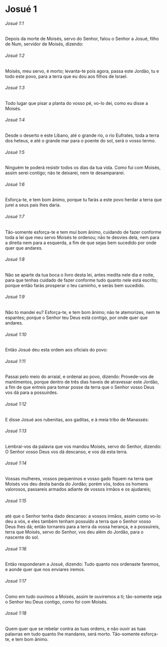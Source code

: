 # Josué 1

###### Josué 1:1

Depois da morte de Moisés, servo do Senhor, falou o Senhor a Josué, filho de Num, servidor de Moisés, dizendo:

###### Josué 1:2

Moisés, meu servo, é morto; levanta-te pois agora, passa este Jordão, tu e todo este povo, para a terra que eu dou aos filhos de Israel.

###### Josué 1:3

Todo lugar que pisar a planta do vosso pé, vo-lo dei, como eu disse a Moisés.

###### Josué 1:4

Desde o deserto e este Líbano, até o grande rio, o rio Eufrates, toda a terra dos heteus, e até o grande mar para o poente do sol, será o vosso termo.

###### Josué 1:5

Ninguém te poderá resistir todos os dias da tua vida. Como fui com Moisés, assim serei contigo; não te deixarei, nem te desampararei.

###### Josué 1:6

Esforça-te, e tem bom ânimo, porque tu farás a este povo herdar a terra que jurei a seus pais lhes daria.

###### Josué 1:7

Tão-somente esforça-te e tem mui bom ânimo, cuidando de fazer conforme toda a lei que meu servo Moisés te ordenou; não te desvies dela, nem para a direita nem para a esquerda, a fim de que sejas bem sucedido por onde quer que andares.

###### Josué 1:8

Não se aparte da tua boca o livro desta lei, antes medita nele dia e noite, para que tenhas cuidado de fazer conforme tudo quanto nele está escrito; porque então farás prosperar o teu caminho, e serás bem sucedido.

###### Josué 1:9

Não to mandei eu? Esforça-te, e tem bom ânimo; não te atemorizes, nem te espantes; porque o Senhor teu Deus está contigo, por onde quer que andares.

###### Josué 1:10

Então Josué deu esta ordem aos oficiais do povo:

###### Josué 1:11

Passai pelo meio do arraial, e ordenai ao povo, dizendo: Provede-vos de mantimentos, porque dentro de três dias haveis de atravessar este Jordão, a fim de que entreis para tomar posse da terra que o Senhor vosso Deus vos dá para a possuirdes.

###### Josué 1:12

E disse Josué aos rubenitas, aos gaditas, e à meia tribo de Manassés:

###### Josué 1:13

Lembrai-vos da palavra que vos mandou Moisés, servo do Senhor, dizendo: O Senhor vosso Deus vos dá descanso, e vos dá esta terra.

###### Josué 1:14

Vossas mulheres, vossos pequeninos e vosso gado fiquem na terra que Moisés vos deu desta banda do Jordão; porém vós, todos os homens valorosos, passareis armados adiante de vossos irmãos e os ajudareis;

###### Josué 1:15

até que o Senhor tenha dado descanso: a vossos irmãos, assim como vo-lo deu a vós, e eles também tenham possuído a terra que o Senhor vosso Deus lhes dá; então tornareis para a terra da vossa herança, e a possuireis, terra que Moisés, servo do Senhor, vos deu além do Jordão, para o nascente do sol.

###### Josué 1:16

Então responderam a Josué, dizendo: Tudo quanto nos ordenaste faremos, e aonde quer que nos enviares iremos.

###### Josué 1:17

Como em tudo ouvimos a Moisés, assim te ouviremos a ti; tão-somente seja o Senhor teu Deus contigo, como foi com Moisés.

###### Josué 1:18

Quem quer que se rebelar contra as tuas ordens, e não ouvir as tuas palavras em tudo quanto lhe mandares, será morto. Tão-somente esforça-te, e tem bom ânimo.

